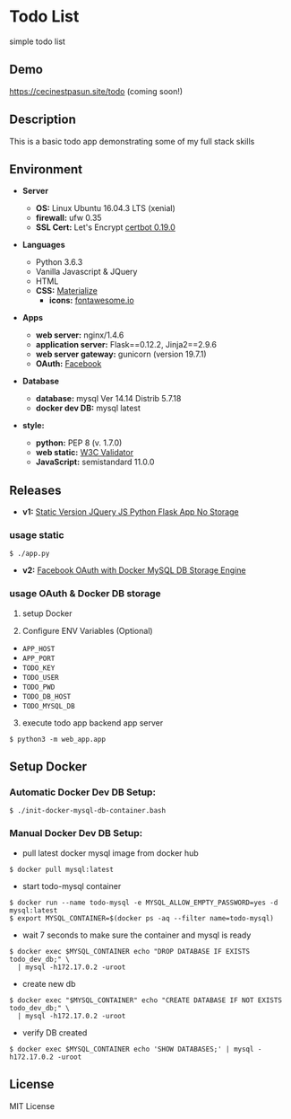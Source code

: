 # Todo List

simple todo list

## Demo

https://cecinestpasun.site/todo (coming soon!)

## Description

This is a basic todo app demonstrating some of my full stack skills

## Environment

* __Server__
  * __OS:__ Linux Ubuntu 16.04.3 LTS (xenial)
  * __firewall:__ ufw 0.35
  * __SSL Cert:__ Let's Encrypt [certbot 0.19.0](https://www.digitalocean.com/community/tutorials/how-to-secure-nginx-with-let-s-encrypt-on-ubuntu-16-04)

* __Languages__
  * Python 3.6.3
  * Vanilla Javascript & JQuery
  * HTML
  * __CSS:__ [Materialize](http://materializecss.com/)
    * __icons:__ [fontawesome.io](http://fontawesome.io/)

* __Apps__
  * __web server:__ nginx/1.4.6
  * __application server:__ Flask==0.12.2, Jinja2==2.9.6
  * __web server gateway:__ gunicorn (version 19.7.1)
  * __OAuth:__ [Facebook](https://developers.facebook.com/docs/facebook-login/web)

* __Database__
  * __database:__ mysql Ver 14.14 Distrib 5.7.18
  * __docker dev DB:__ mysql latest

* __style:__
  * __python:__ PEP 8 (v. 1.7.0)
  * __web static:__ [W3C Validator](https://validator.w3.org/)
  * __JavaScript:__ semistandard 11.0.0

## Releases

* __v1:__ [Static Version JQuery JS Python Flask App No Storage](https://github.com/johncoleman83/todo-list/releases/tag/v1)

### usage static

```
$ ./app.py
```

* __v2:__ [Facebook OAuth with Docker MySQL DB Storage Engine](https://github.com/johncoleman83/todo-list/releases/tag/v2)

### usage OAuth & Docker DB storage

1. setup Docker

2.  Configure ENV Variables (Optional)

* `APP_HOST`
* `APP_PORT`
* `TODO_KEY`
* `TODO_USER`
* `TODO_PWD`
* `TODO_DB_HOST`
* `TODO_MYSQL_DB`

3. execute todo app backend app server

```
$ python3 -m web_app.app
```

## Setup Docker

### __Automatic Docker Dev DB Setup:__

```
$ ./init-docker-mysql-db-container.bash
```

### __Manual Docker Dev DB Setup:__

* pull latest docker mysql image from docker hub

```
$ docker pull mysql:latest
```

* start todo-mysql container

```
$ docker run --name todo-mysql -e MYSQL_ALLOW_EMPTY_PASSWORD=yes -d mysql:latest
$ export MYSQL_CONTAINER=$(docker ps -aq --filter name=todo-mysql)
```

* wait 7 seconds to make sure the container and mysql is ready

```
$ docker exec $MYSQL_CONTAINER echo "DROP DATABASE IF EXISTS todo_dev_db;" \
  | mysql -h172.17.0.2 -uroot
```

* create new db

```
$ docker exec "$MYSQL_CONTAINER" echo "CREATE DATABASE IF NOT EXISTS todo_dev_db;" \
  | mysql -h172.17.0.2 -uroot
```

* verify DB created

```
$ docker exec $MYSQL_CONTAINER echo 'SHOW DATABASES;' | mysql -h172.17.0.2 -uroot
```

## License

MIT License
